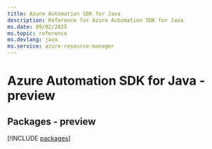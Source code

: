 ```yaml
---
title: Azure Automation SDK for Java
description: Reference for Azure Automation SDK for Java
ms.date: 09/02/2025
ms.topic: reference
ms.devlang: java
ms.service: azure-resource-manager
---
```

# Azure Automation SDK for Java - preview
## Packages - preview
[!INCLUDE [packages](automation-index.md)]